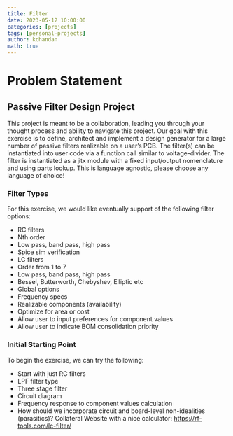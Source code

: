 ```yaml
---
title: Filter
date: 2023-05-12 10:00:00
categories: [projects]
tags: [personal-projects]
author: kchandan
math: true
---
```


# Problem Statement

## Passive Filter Design Project
This project is meant to be a collaboration, leading you through your thought process and ability to navigate this project.
Our goal with this exercise is to define, architect and implement a design generator for a large number of passive filters realizable on a user’s PCB.
The filter(s) can be instantiated into user code via a function call similar to voltage-divider. The filter is instantiated as a jitx module with a fixed
input/output nomenclature and using parts lookup. This is language agnostic, please choose any language of choice!
### Filter Types
For this exercise, we would like eventually support of the following filter options:
- RC filters
- Nth order
- Low pass, band pass, high pass
- Spice sim verification
- LC filters
- Order from 1 to 7
- Low pass, band pass, high pass
- Bessel, Butterworth, Chebyshev, Elliptic etc
- Global options
- Frequency specs
- Realizable components (availability)
- Optimize for area or cost
- Allow user to input preferences for component values
- Allow user to indicate BOM consolidation priority
### Initial Starting Point
To begin the exercise, we can try the following:
- Start with just RC filters
- LPF filter type
- Three stage filter
- Circuit diagram
- Frequency response to component values calculation
- How should we incorporate circuit and board-level non-idealities (parasitics)?
Collateral
Website with a nice calculator: https://rf-tools.com/lc-filter/

